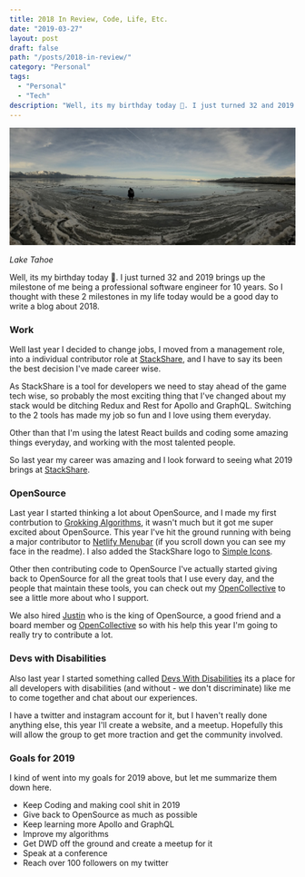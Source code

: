 ```yaml
---
title: 2018 In Review, Code, Life, Etc.
date: "2019-03-27"
layout: post
draft: false
path: "/posts/2018-in-review/"
category: "Personal"
tags:
  - "Personal"
  - "Tech"
description: "Well, its my birthday today 🥳. I just turned 32 and 2019 brings up the milestone of me being a professional software engineer for 10 years..."
---
```

![yearinreview.jpg](./yearinreview.jpg)

*Lake Tahoe*

Well, its my birthday today 🥳. I just turned 32 and 2019 brings up the milestone of me being a professional software engineer for 10 years. So I thought with these 2 milestones in my life today would be a good day to write a blog about 2018. 

### Work

Well last year I decided to change jobs, I moved from a management role, into a individual contributor role at [StackShare](http://stackshare.io), and I have to say its been the best decision I've made career wise. 

As StackShare is a tool for developers we need to stay ahead of the game tech wise, so probably the most exciting thing that I've changed about my stack would be ditching Redux and Rest for Apollo and GraphQL. Switching to the 2 tools has made my job so fun and I love using them everyday. 

Other than that I'm using the latest React builds and coding some amazing things everyday, and working with the most talented people. 

So last year my career was amazing and I look forward to seeing what 2019 brings at [StackShare](http://stackshare.io). 

### OpenSource

Last year I started thinking a lot about OpenSource, and I made my first contrbution to [Grokking Algorithms](https://github.com/egonSchiele/grokking_algorithms), it wasn't much but it got me super excited about OpenSource. This year I've hit the ground running with being a major contributor to [Netlify Menubar](https://github.com/stefanjudis/netlify-menubar) (if you scroll down you can see my face in the readme). I also added the StackShare logo to [Simple Icons](https://github.com/simple-icons/simple-icons). 

Other then contributing code to OpenSource I've actually started giving back to OpenSource for all the great tools that I use every day, and the people that maintain these tools, you can check out my [OpenCollective](https://opencollective.com/johnnyxbell) to see a little more about who I support.  

We also hired [Justin](https://twitter.com/jdorfman) who is the king of OpenSource, a good friend and a board member og  [OpenCollective](https://opencollective.com/) so with his help this year I'm going to really try to contribute a lot. 

### Devs with Disabilities 

Also last year I started something called [Devs With Disabilities](https://opencollective.com/devs-with-disabilities) its a place for all developers with disabilities (and without - we don't discriminate) like me to come together and chat about our experiences. 

I have a twitter and instagram account for it, but I haven't really done anything else, this year I'll create a website, and a meetup. Hopefully this will allow the group to get more traction and get the community involved. 

### Goals for 2019

I kind of went into my goals for 2019 above, but let me summarize them down here.

- Keep Coding and making cool shit in 2019
- Give back to OpenSource as much as possible
- Keep learning more Apollo and GraphQL
- Improve my algorithms 
- Get DWD off the ground and create a meetup for it
- Speak at a conference 
- Reach over 100 followers on my twitter
